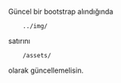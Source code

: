 Güncel bir bootstrap alındığında

        ../img/

satırını

        /assets/

olarak güncellemelisin.
